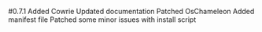 #0.7.1
Added Cowrie
Updated documentation
Patched OsChameleon
Added manifest file
Patched some minor issues with install script

